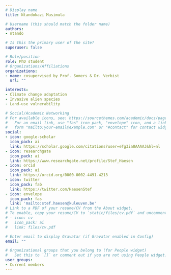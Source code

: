 ```yaml
---
# Display name
title: Ntandokazi Masimula

# Username (this should match the folder name)
authors:
- ntando

# Is this the primary user of the site?
superuser: false

# Role/position
role: PhD student
# Organizations/Affiliations
organizations:
- name: cosupervised by Prof. Somers & Dr. Verbist
  url: ""

interests:
- Climate change adaptation
- Invasive alien species
- Land-use vulnerability

# Social/Academic Networking
# For available icons, see: https://sourcethemes.com/academic/docs/page-builder/#icons
#   For an email link, use "fas" icon pack, "envelope" icon, and a link in the
#   form "mailto:your-email@example.com" or "#contact" for contact widget.
social:
- icon: google-scholar
  icon_pack: ai
  link: https://scholar.google.com/citations?user=eTg3ia8AAAAJ&hl=nl
- icon: researchgate
  icon_pack: ai
  link: https://www.researchgate.net/profile/Stef_Haesen
- icon: orcid
  icon_pack: ai
  link: https://orcid.org/0000-0002-4491-4213
- icon: twitter
  icon_pack: fab
  link: https://twitter.com/HaesenStef
- icon: envelope
  icon_pack: fas
  link: 'mailto:stef.haesen@kuleuven.be'
# Link to a PDF of your resume/CV from the About widget.
# To enable, copy your resume/CV to `static/files/cv.pdf` and uncomment the lines below.
# - icon: cv
#   icon_pack: ai
#   link: files/cv.pdf

# Enter email to display Gravatar (if Gravatar enabled in Config)
email: ""

# Organizational groups that you belong to (for People widget)
#   Set this to `[]` or comment out if you are not using People widget.
user_groups:
- Current members
---
```

